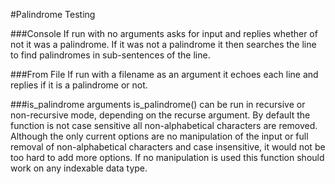 #Palindrome Testing

###Console
If run with no arguments asks for input and replies whether of not it was a
palindrome. If it was not a palindrome it then searches the line to find
palindromes in sub-sentences of the line.

###From File
If run with a filename as an argument it echoes each line and replies if it is a
palindrome or not.

###is_palindrome arguments
is_palindrome() can be run in recursive or non-recursive mode, depending on the
recurse argument.
By default the function is not case sensitive all non-alphabetical characters
are removed. Although the only current options are no manipulation of the input
or full removal of non-alphabetical characters and case insensitive, it would
not be too hard to add more options. If no manipulation is used this function
should work on any indexable data type.
